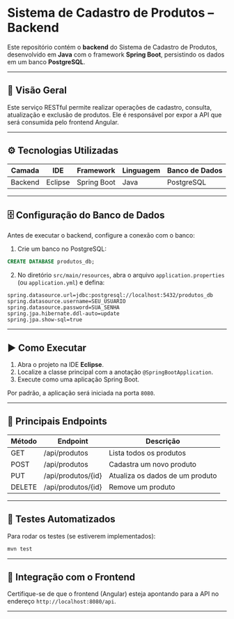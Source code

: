 
# Sistema de Cadastro de Produtos – Backend

Este repositório contém o **backend** do Sistema de Cadastro de Produtos, desenvolvido em **Java** com o framework **Spring Boot**, persistindo os dados em um banco **PostgreSQL**.

---

## 📌 Visão Geral

Este serviço RESTful permite realizar operações de cadastro, consulta, atualização e exclusão de produtos. Ele é responsável por expor a API que será consumida pelo frontend Angular.

---

## ⚙ Tecnologias Utilizadas

| Camada     | IDE     | Framework     | Linguagem | Banco de Dados |
|------------|---------|---------------|-----------|----------------|
| Backend    | Eclipse | Spring Boot   | Java      | PostgreSQL     |

---

## 🗄 Configuração do Banco de Dados

Antes de executar o backend, configure a conexão com o banco:

1. Crie um banco no PostgreSQL:

```sql
CREATE DATABASE produtos_db;
```

2. No diretório `src/main/resources`, abra o arquivo `application.properties` (ou `application.yml`) e defina:

```properties
spring.datasource.url=jdbc:postgresql://localhost:5432/produtos_db
spring.datasource.username=SEU_USUARIO
spring.datasource.password=SUA_SENHA
spring.jpa.hibernate.ddl-auto=update
spring.jpa.show-sql=true
```

---

## ▶ Como Executar

1. Abra o projeto na IDE **Eclipse**.
2. Localize a classe principal com a anotação `@SpringBootApplication`.
3. Execute como uma aplicação Spring Boot.

Por padrão, a aplicação será iniciada na porta `8080`.

---

## 📖 Principais Endpoints

| Método | Endpoint            | Descrição                        |
|--------|---------------------|---------------------------------|
| GET    | /api/produtos       | Lista todos os produtos         |
| POST   | /api/produtos       | Cadastra um novo produto        |
| PUT    | /api/produtos/{id}  | Atualiza os dados de um produto |
| DELETE | /api/produtos/{id}  | Remove um produto               |

---

## 📝 Testes Automatizados

Para rodar os testes (se estiverem implementados):

```bash
mvn test
```

---

## 🧩 Integração com o Frontend

Certifique-se de que o frontend (Angular) esteja apontando para a API no endereço `http://localhost:8080/api`.

---
